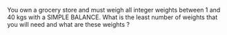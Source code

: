 You own a grocery store and must weigh all integer weights between 1 and 40 kgs with a SIMPLE BALANCE. 
What is the least number of weights that you will need and what are these weights ?
